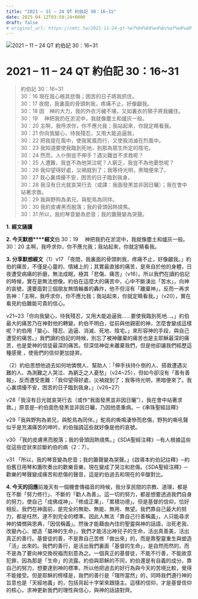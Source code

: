 ```yaml
---
title: "2021 – 11 – 24 QT 約伯記 30：16~31"
date: 2025-04-12T03:59:24+0800
draft: false
# original_url: https://cmtc.tw/2021-11-24-qt-%e7%b4%84%e4%bc%af%e8%a8%98-30%ef%bc%9a1631
---
```


![2021 – 11 – 24 QT 約伯記 30：16~31](/images/qt.jpg   "2021 – 11 – 24 QT 約伯記 30：16~31")

# 2021 – 11 – 24 QT 約伯記 30：16~31

> 約伯記 30：16~31  
> 30：16 現在我心極其悲傷；困苦的日子將我抓住。  
> 30：17 夜間，我裏面的骨頭刺我，疼痛不止，好像齦我。  
> 30：18 因　神的大力，我的外衣污穢不堪，又如裏衣的領子將我纏住。  
> 30：19 　神把我扔在淤泥中，我就像塵土和爐灰一般。  
> 30：20 主啊，我呼求你，你不應允我；我站起來，你就定睛看我。  
> 30：21 你向我變心，待我殘忍，又用大能追逼我，  
> 30：22 把我提在風中，使我駕風而行，又使我消滅在烈風中。  
> 30：23 我知道要使我臨到死地，到那為眾生所定的陰宅。  
> 30：24 然而，人仆倒豈不伸手？遇災難豈不求救呢？  
> 30：25 人遭難，我豈不為他哭泣呢？人窮乏，我豈不為他憂愁呢？  
> 30：26 我仰望得好處，災禍就到了；我等待光明，黑暗便來了。  
> 30：27 我心裏煩擾不安，困苦的日子臨到我身。  
> 30：28 我沒有日光就哀哭行去（或譯：我面發黑並非因日曬）；我在會中站著求救。  
> 30：29 我與野狗為弟兄，與鴕鳥為同伴。  
> 30：30 我的皮膚黑而脫落；我的骨頭因熱燒焦。  
> 30：31 所以，我的琴音變為悲音；我的簫聲變為哭聲。

**1.** **經文誦讀**

**2. 今天默想****經文**伯 30：19 　神把我扔在淤泥中，我就像塵土和爐灰一般。  
30：20 主啊，我呼求你，你不應允我；我站起來，你就定睛看我。

**3. 分享默想經文**（1）v17 「夜間，我裏面的骨頭刺我，疼痛不止，好像齦我。」約伯的痛苦，不僅是心靈的、情緒上的；其實最直接的痛苦，是來自於他的身體，日夜遭受病痛的折磨，無法成眠，極其「悲傷、痛苦」（v16）。所以我們在讀約伯記的時候，實在是無法想像。約伯在這麼大的痛苦中，心中不斷湧出「苦水」，向神的哀號，還要面對三個朋友無情輪番的轟炸，他不但沒有「離棄神」，反而一再求告神：「主啊，我呼求你，你不應允我；我站起來，你就定睛看我。」（v20），實在看見約伯難能可貴的信心。

v21~23「你向我變心，待我殘忍，又用大能追逼我……要使我臨到死地…。」約伯最大的痛苦乃在神對他的轉變。約伯不明白，從前與他親密的神，怎麼會變成這樣呢？約伯用「變心、殘忍、追逼、消滅、死地、陰宅。」來形容神的手段，與自己遭受的痛苦。」我們讀約伯記的時候，別忘了被神離棄的痛苦也是主耶穌最深的痛苦，也是愛神的信徒最深的痛苦。但深信神從未離棄我們，但是他卻讓我們經歷這種感覺 ，使我們的信仰更加提昇。

（2）約伯思想他過去如何地憐憫人、幫助人：「伸手扶持仆倒的人、搭救遭遇災難的人、為測難之人哭泣、為窮乏之人憂愁」（v24~25），但如今卻沒有「善有善報」，反而遭受患難：「我仰望得好處，災禍就到了；我等待光明，黑暗便來了。我心裏煩擾不安，困苦的日子臨到我身。」（v26~27）

v28「我沒有日光就哀哭行去（或作“我面發黑並非因日曬”），我在會中站著求救。」原意是─約伯面色發黑並非因日曬，乃因他患重病。─《串珠聖經註釋》

v29「我與野狗為弟兄，與鴕鳥為同伴。」鴕鳥的嘶鳴淒慘而悲傷，野狗的嘶吼聲似乎是充滿痛苦的呻吟，約伯強調這些就好像是他的哀號。

v30 「我的皮膚黑而脫落；我的骨頭因熱燒焦。」《SDA聖經注釋》─有人根據這些從這些症狀來診斷約伯的病（2：7）。

v31 「所以，我的琴音變為悲音；我的簫聲變為哭聲。」《啟導本約伯記註釋》─約伯舊日用琴和簫吹奏出的歡樂音樂，現在變成了哭泣和悲傷。《SDA聖經注釋》─歡樂的琴聲變成痛苦和悲傷的聲音，這是約伯過去和現在的辛酸對比。

**4. 今天的回應**前幾天有一個機會傳福音的時候，我分享民間的宗教、道理，都是在不斷「努力修行」、不斷的「勸人為善」。這一切的努力，都是想要透過我們自身的努力，使自己「成佛成神」、「修成正果」、「累積功德」。但是基督的信仰，恰好相反。我們在神面前，是完全的無助、無能、無用、無望。我們靠自己最大的努力，都是枉然，達不到完全的標準。因此人無法「靠自己行善稱義」，人只能尋求神的憐憫與恩典，「因信稱義」。然後才能藉由內住的聖靈與神的話語，治死老我、改變內心、塑造「屬神的生命」，我們才能活出神兒子的生命，活出真善美，活出真正的善行。基督徒的善，不是靠自己苦修「做出來」的，而是靠聖靈重生與塑造「活」出來的。我們的善行，是活出我們裏面「基督的生命」，是自然而然的，而不是為了要向神交換祝福而刻意為之。一個真正的基督徒，不能不行善，不能故意犯罪，因為那是「生命」的流露。約伯與耶穌的不同，約伯還是有自義的成分，靠自己的努力，想要達到神的標準，所以他把過去的好行為與今天的苦境比較，覺得不能接受。但是耶穌的榜樣是，我們的善行是「理所當然」的，同時我們遵行神的旨意也是「天經地義」的，包括背起十字架來跟隨主。這樣的信仰，才是基督信仰的核心，求神更新我們的理性與信心，與神的話語對齊。